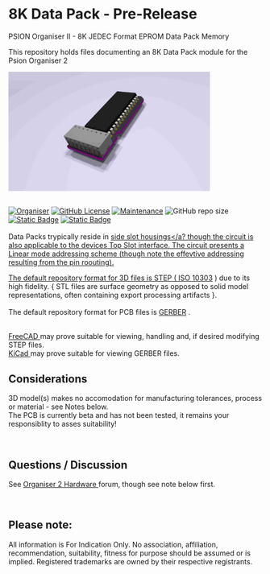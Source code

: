 # 8K Data Pack - Pre-Release
PSION Organiser II - 8K JEDEC Format EPROM Data Pack Memory

This repository holds files documenting an 8K Data Pack module for the Psion Organiser 2
<div align="center">
  <div style="display: flex; align-items: flex-start;">
    
  <img src="https://github.com/nofitnessforpurpose/DataPack-JEDEC-8K-EPROM/blob/main/images/DP8K-02.jpg?raw=true" width="400px" alt="PSION Organiser II 8 K Data Pack Circuit. Image copyright (c) 14 January 2025 nofitnessforpurpose All Rights Reserved">
  </div>
</div>
<BR>

[![Organiser](https://img.shields.io/badge/gadget-Organiser_II-blueviolet.svg?%3D&style=flat-square)]([https://en.wikipedia.org/wiki/Psion_Organiser])
[![GitHub License](https://img.shields.io/github/license/nofitnessforpurpose/DataPack-JEDEC-8K-EPROM?style=flat-square)](https://github.com/nofitnessforpurpose/DataPack-JEDEC-8K-EPROM/blob/main/LICENSE) 
[![Maintenance](https://img.shields.io/badge/maintained%3F-yes-green.svg?style=flat-square)](https://github.com/nofitnessforpurpose/DataPack-JEDEC-8K-EPROM/graphs/commit-activity)
![GitHub repo size](https://img.shields.io/github/repo-size/nofitnessforpurpose/DataPack-JEDEC-8K-EPROM?style=flat-square)
[![Static Badge](https://img.shields.io/badge/format-STEP%20Solid%20Model-blue?style=flat-square)](https://en.wikipedia.org/wiki/ISO_10303)
[![Static Badge](https://img.shields.io/badge/format-GERBER%20PCB-blue?style=flat-square)](https://en.wikipedia.org/wiki/Gerber_format)
<br>  
  Data Packs trypically reside in <a  targer="_blank" rel="noopener noreferrer" href="https://github.com/nofitnessforpurpose/DataPak">side slot housings</a? though the circuit is also applicable to the devices Top Slot interface. The circuit presents a Linear mode addressing scheme (though note the effevtive addressing resulting from the pin roouting).   <br>
  
  The default repository format for 3D files is STEP (<a target="_blank" rel="noopener noreferrer" href="https://en.wikipedia.org/wiki/ISO_10303"> ISO 10303</a> ) due to its high fidelity.  { STL files are surface geometry as opposed to solid model representations, often containing export processing artifacts }. 
<br>  
  The default repository format for PCB files is <a targer="_blank" rel="noopener noreferrer" href="https://en.wikipedia.org/wiki/Gerber_format">GERBER</a> .
<br>

<br>  
<a target="_blank" rel="noopener noreferrer" href="https://www.freecad.org/" > FreeCAD </a> may prove suitable for viewing, handling and, if desired modifying STEP files.
<br>
<a target="_blank" rel="noopener noreferrer" href="https://www.kicad.org/" >KiCad </a> may prove suitable for viewing GERBER files.
<br>

## Considerations
3D model(s) makes no accomodation for manufacturing tolerances, process or material - see Notes below.  
The PCB is currently beta and has not been tested, it remains your responsiblity to asses suitability!  

<BR>

## Questions / Discussion
See <a target="_blank" rel="noopener noreferrer" href="https://www.organiser2.com/"> Organiser 2 Hardware </a> forum, though see note below first.


<BR>

## Please note:  
All information is For Indication Only.
No association, affiliation, recommendation, suitability, fitness for purpose should be assumed or is implied.
Registered trademarks are owned by their respective registrants.
